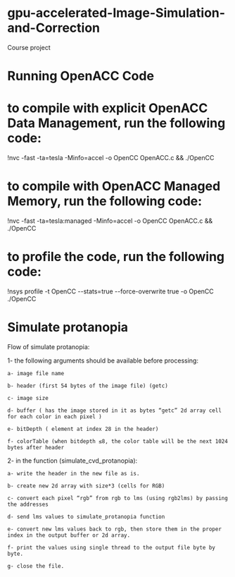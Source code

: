# gpu-accelerated-Image-Simulation-and-Correction
Course project

# Running OpenACC Code
# to compile with explicit OpenACC Data Management, run the following code:
!nvc -fast -ta=tesla -Minfo=accel -o OpenCC OpenACC.c && ./OpenCC
# to compile with OpenACC Managed Memory, run the following code:
!nvc -fast -ta=tesla:managed -Minfo=accel -o OpenCC OpenACC.c && ./OpenCC
# to profile the code, run the following code:
!nsys profile -t OpenCC --stats=true --force-overwrite true -o OpenCC ./OpenCC

# Simulate protanopia

Flow of simulate protanopia:

1- the following arguments should be available before processing:

    a- image file name

    b- header (first 54 bytes of the image file) (getc)

    c- image size

    d- buffer ( has the image stored in it as bytes “getc” 2d array cell for each color in each pixel )

    e- bitDepth ( element at index 28 in the header)

    f- colorTable (when bitdepth ≤8, the color table will be the next 1024 bytes after header

2- in the function (simulate_cvd_protanopia):

    a- write the header in the new file as is.

    b- create new 2d array with size*3 (cells for RGB)

    c- convert each pixel “rgb” from rgb to lms (using rgb2lms) by passing the addresses

    d- send lms values to simulate_protanopia function

    e- convert new lms values back to rgb, then store them in the proper index in the output buffer or 2d array.

    f- print the values using single thread to the output file byte by byte.

    g- close the file.